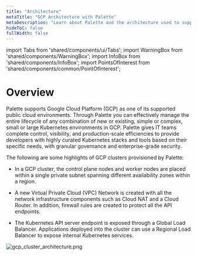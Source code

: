 ```yaml
---
title: "Architecture"
metaTitle: "GCP Architecture with Palette"
metaDescription: "Learn about Palette and the architecture used to support Palette deployment targeting Google Cloud"
hideToC: false
fullWidth: false
---
```


import Tabs from 'shared/components/ui/Tabs';
import WarningBox from 'shared/components/WarningBox';
import InfoBox from 'shared/components/InfoBox';
import PointsOfInterest from 'shared/components/common/PointOfInterest';

# Overview

Palette supports Google Cloud Platform (GCP) as one of its supported public cloud environments. Through Palette you can effectively manage the entire lifecycle of any combination of new or existing, simple or complex, small or large Kubernetes environments in GCP. Palette gives IT teams complete control, visibility, and production-scale efficiencies to provide developers with highly curated Kubernetes stacks and tools based on their specific needs, with granular governance and enterprise-grade security.

The following are some highlights of GCP clusters provisioned by Palette:

- In a GCP cluster, the control plane nodes and worker nodes are placed within a single private subnet spanning different availability zones within a region.


- A new Virtual Private Cloud (VPC) Network is created with all the network infrastructure components such as Cloud NAT and a Cloud Router. In addition, firewall rules are created to protect all the API endpoints.


- The Kubernetes API server endpoint is exposed through a Global Load Balancer. Applications deployed into the cluster can use a Regional Load Balancer to expose internal Kubernetes services.


![gcp_cluster_architecture.png](/gcp_cluster_architecture.png)